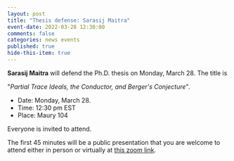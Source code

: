 ```yaml
---
layout: post
title: "Thesis defense: Sarasij Maitra"
event-date: 2022-03-28 12:30:00
comments: false
categories: news events
published: true
hide-this-item: true
---
```


**Sarasij Maitra** will defend the Ph.D. thesis on Monday, March 28.
The title is

"_Partial Trace Ideals, the Conductor, and Berger's Conjecture_".

- Date: Monday, March 28.
- Time: 12:30 pm EST
- Place: Maury 104

Everyone is invited to attend.

The first 45 minutes will be a public presentation that you are welcome to attend either in person or virtually at [this zoom link](https://virginia.zoom.us/j/99477602752?pwd=cFQrb1VveFVWeUFEUTZkc1c3dHM3QT09).
